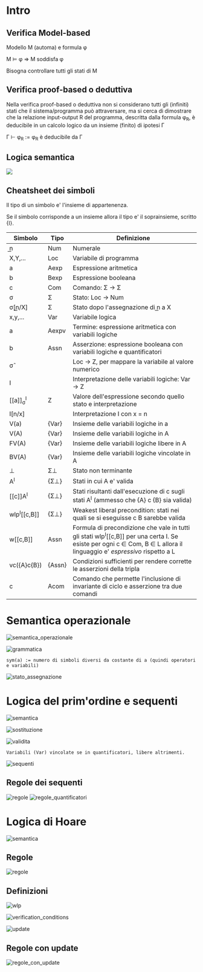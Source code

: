 # Intro

## Verifica Model-based

Modello M (automa) e formula φ

M	⊨ φ  => M soddisfa φ

Bisogna controllare tutti gli stati di M

## Verifica proof-based o deduttiva

Nella verifica proof-based o deduttiva non si considerano tutti
gli	(infiniti) stati che il sistema/programma	può	attraversare,
ma si cerca	di dimostrare che la relazione input-output R del
programma, descritta dalla formula φ<sub>R</sub>, è deducibile in un
calcolo logico da un insieme (finito) di ipotesi Γ

Γ ⊢ φ<sub>R</sub>  :=  φ<sub>R</sub> è deducibile da Γ

## Logica semantica

![](assets/markdown-img-paste-20190902195850950.png)

## Cheatsheet dei simboli

Il tipo di un simbolo e' l'insieme di appartenenza.

Se il simbolo corrisponde a un insieme allora il tipo e' il soprainsieme, scritto {I}.

Simbolo | Tipo | Definizione
--|---|--
n͟  | Num  |  Numerale
X,Y,...  |  Loc | Variabile di programma
a  | Aexp  | Espressione aritmetica
b  | Bexp | Espressione booleana
c  | Com | Comando: Σ -> Σ
σ  | Σ  | Stato: Loc -> Num
σ[n͟/X]  | Σ  | Stato dopo l'assegnazione di n͟ a X
x,y,...  | Var  | Variabile logica |
a  | Aexpv  | Termine: espressione aritmetica con variabili logiche
b  | Assn | Asserzione: espressione booleana con variabili logiche e quantificatori
σ˜ | | Loc -> Z, per mappare la variabile al valore numerico
I  |   | Interpretazione delle variabili logiche: Var -> Z
[[a]]<sub>σ</sub><sup>I</sup> | Z | Valore dell'espressione secondo quello stato e interpretazione
I[n/x]  |   | Interpretazione I con x = n
V(a) | {Var} |  Insieme delle variabili logiche in a
V(A) | {Var} |  Insieme delle variabili logiche in A
FV(A) | {Var} |  Insieme delle variabili logiche libere in A
BV(A) | {Var} |  Insieme delle variabili logiche vincolate in A
⊥  | Σ⊥ | Stato non terminante
A<sup>I</sup>  | {Σ⊥} | Stati in cui A e' valida
[[c]]A<sup>I</sup>  | {Σ⊥} | Stati risultanti dall'esecuzione di c sugli stati A<sup>I</sup> (ammesso che {A} c {B} sia valida)
wlp<sup>I</sup>[[c,B]]  | {Σ⊥}  | Weakest liberal precondition: stati nei quali se si eseguisse c B sarebbe valida
w[[c,B]]  | Assn  | Formula di precondizione che vale in tutti gli stati wlp<sup>I</sup>[[c,B]] per una certa I. Se esiste per ogni c ∈ Com, B ∈ L allora il linguaggio e' *espressivo* rispetto a L
vc({A}c{B})  | {Assn}  | Condizioni sufficienti per rendere corrette le asserzioni della tripla
c  | Acom | Comando che permette l'inclusione di invariante di ciclo e asserzione tra due comandi

# Semantica operazionale

![semantica_operazionale](assets/markdown-img-paste-2019090219302905.png)

![grammatica](assets/markdown-img-paste-20190903202807725.png)

`sym(a) := numero di simboli diversi da costante di a (quindi operatori e variabili)`

![stato_assegnazione](assets/markdown-img-paste-20190903203231601.png)

# Logica del prim'ordine e sequenti

![semantica](assets/markdown-img-paste-20190903203545627.png)

![sostituzione](assets/markdown-img-paste-20190903204252300.png)

![validita](assets/markdown-img-paste-20190903154809833.png)

`Variabili (Var) vincolate se in quantificatori, libere altrimenti.`

![sequenti](assets/markdown-img-paste-20190903154920658.png)

## Regole dei sequenti

![regole](assets/markdown-img-paste-20190903165044582.png)
![regole_quantificatori](assets/markdown-img-paste-20190903171422980.png)

# Logica di Hoare

![semantica](assets/markdown-img-paste-20190903204729280.png)

## Regole

![regole](assets/markdown-img-paste-2019090320573185.png)

## Definizioni

![wlp](assets/markdown-img-paste-20190904122231829.png)

![verification_conditions](assets/markdown-img-paste-20190905005213347.png)

![update](assets/markdown-img-paste-20190904183151629.png)

## Regole con update

![regole_con_update](assets/markdown-img-paste-20190904232100958.png)
